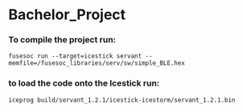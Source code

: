 # Bachelor_Project

### To compile the project run:
```fusesoc run --target=icestick servant --memfile=/fusesoc_libraries/serv/sw/simple_BLE.hex```

### to load the code onto the Icestick run:
```iceprog build/servant_1.2.1/icestick-icestorm/servant_1.2.1.bin```

